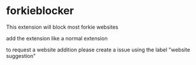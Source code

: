 # forkieblocker
This extension will block most forkie websites

add the extension like a normal extension

to request a website addition please create a issue using the label "website suggestion"
